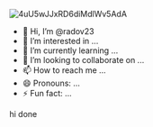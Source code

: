 ![4uU5wJJxRD6diMdlWv5AdA](https://github.com/user-attachments/assets/44b9c8cc-f5bc-43a5-b8d5-1f7610db47f9)
- 👋 Hi, I’m @radov23
- 👀 I’m interested in ...
- 🌱 I’m currently learning ...
- 💞️ I’m looking to collaborate on ...
- 📫 How to reach me ...
- 😄 Pronouns: ...
- ⚡ Fun fact: ...

<!---
radov23/radov23 is a ✨ special ✨ repository because its `README.md` (this file) appears on your GitHub profile.
You can click the Preview link to take a look at your changes.
--->
hi
done
